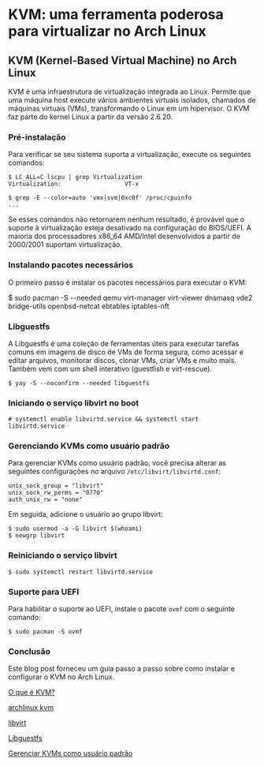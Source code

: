 # KVM: uma ferramenta poderosa para virtualizar no Arch Linux


## KVM (Kernel-Based Virtual Machine) no Arch Linux

KVM é uma infraestrutura de virtualização integrada ao Linux. Permite que uma máquina host execute vários ambientes virtuais isolados, chamados de máquinas virtuais (VMs), transformando o Linux em um hipervisor. O KVM faz parte do kernel Linux a partir da versão 2.6.20.

### Pré-instalação

Para verificar se seu sistema suporta a virtualização, execute os seguintes comandos:

```
$ LC_ALL=C lscpu | grep Virtualization
Virtualization:                  VT-x
```

```
$ grep -E --color=auto 'vmx|svm|0xc0f' /proc/cpuinfo
...
```

Se esses comandos não retornarem nenhum resultado, é provável que o suporte à virtualização esteja desativado na configuração do BIOS/UEFI. A maioria dos processadores x86_64 AMD/Intel desenvolvidos a partir de 2000/2001 suportam virtualização.

### Instalando pacotes necessários

O primeiro passo é instalar os pacotes necessários para executar o KVM:


$ sudo pacman -S --needed qemu virt-manager virt-viewer dnsmasq vde2 bridge-utils openbsd-netcat ebtables iptables-nft


### Libguestfs

A Libguestfs é uma coleção de ferramentas úteis para executar tarefas comuns em imagens de disco de VMs de forma segura, como acessar e editar arquivos, monitorar discos, clonar VMs, criar VMs e muito mais. Também vem com um shell interativo (guestfish e virt-rescue).

```
$ yay -S --noconfirm --needed libguestfs
```

### Iniciando o serviço libvirt no boot

```
# systemctl enable libvirtd.service && systemctl start libvirtd.service
```

### Gerenciando KVMs como usuário padrão

Para gerenciar KVMs como usuário padrão, você precisa alterar as seguintes configurações no arquivo `/etc/libvirt/libvirtd.conf`:

```
unix_sock_group = "libvirt"
unix_sock_rw_perms = "0770"
auth_unix_rw = "none"
```

Em seguida, adicione o usuário ao grupo libvirt:

```
$ sudo usermod -a -G libvirt $(whoami)
$ newgrp libvirt
```

### Reiniciando o serviço libvirt

```
$ sudo systemctl restart libvirtd.service
```

### Suporte para UEFI

Para habilitar o suporte ao UEFI, instale o pacote `ovmf` com o seguinte comando:

```
$ sudo pacman -S ovmf
```

### Conclusão

Este blog post forneceu um guia passo a passo sobre como instalar e configurar o KVM no Arch Linux.


[O que é KVM?](https://www.redhat.com/pt-br/topics/virtualization/what-is-KVM)

[archlinux kvm](https://wiki.archlinux.org/title/KVM)

[libvirt](https://wiki.archlinux.org/index.php/Libvirt)

[Libguestfs](http://www.libguestfs.org/)

[Gerenciar KVMs como usuário padrão](https://documentation.suse.com/sles/11-SP4/html/SLES-kvm4zseries/cha-libvirt-connect.html)

